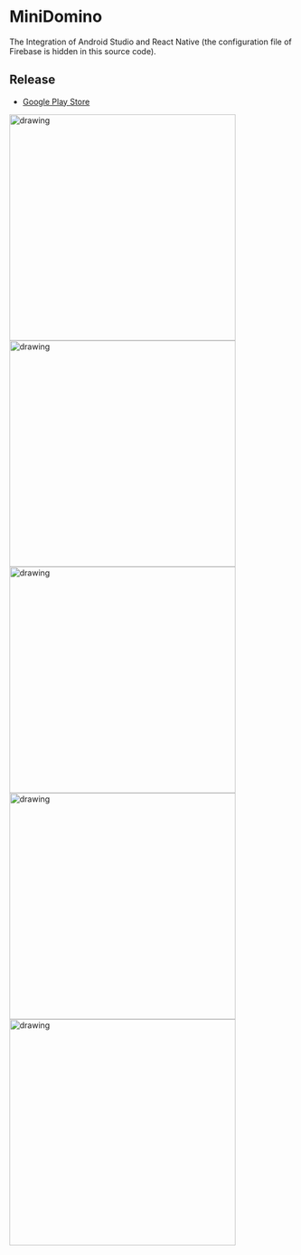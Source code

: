 # MiniDomino

The Integration of Android Studio and React Native
(the configuration file of Firebase is hidden in this source code).

## Release
 - [Google Play Store](https://play.google.com/store/apps/details?id=com.lforestor.dominodemo&hl=en)

<img src="https://user-images.githubusercontent.com/45004786/79688574-4d6f1280-8279-11ea-9c83-e03be0cb4763.png" alt="drawing" width="400"/> <img src="https://user-images.githubusercontent.com/45004786/79688641-c40c1000-8279-11ea-94ea-bbf4cbac255b.png" alt="drawing" width="400"/>
<img src="https://user-images.githubusercontent.com/45004786/79688657-e140de80-8279-11ea-9980-f49ec9dccf2c.png" alt="drawing" width="400"/> <img src="https://user-images.githubusercontent.com/45004786/79688669-f158be00-8279-11ea-8cc7-faf79474e951.png" alt="drawing" width="400"/>
<img src="https://user-images.githubusercontent.com/45004786/79688681-02a1ca80-827a-11ea-9dcf-226584523013.png" alt="drawing" width="400"/>
